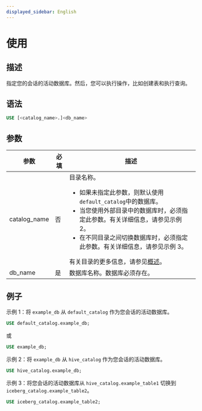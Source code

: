 ```yaml
---
displayed_sidebar: English
---
```


# 使用

## 描述

指定您的会话的活动数据库。然后，您可以执行操作，比如创建表和执行查询。

## 语法

```SQL
USE [<catalog_name>.]<db_name>
```

## 参数

| **参数** | **必填** | **描述**                                              |
| ------------- | ------------ | ------------------------------------------------------------ |
| catalog_name  | 否           | 目录名称。<ul><li>如果未指定此参数，则默认使用`default_catalog`中的数据库。</li><li>当您使用外部目录中的数据库时，必须指定此参数。有关详细信息，请参见示例 2。</li><li>在不同目录之间切换数据库时，必须指定此参数。有关详细信息，请参见示例 3。</li></ul>有关目录的更多信息，请参见[概述](../../../data_source/catalog/catalog_overview.md)。 |
| db_name       | 是          | 数据库名称。数据库必须存在。                  |

## 例子

示例 1：将 `example_db` 从 `default_catalog` 作为您会话的活动数据库。

```SQL
USE default_catalog.example_db;
```

或

```SQL
USE example_db;
```

示例 2：将 `example_db` 从 `hive_catalog` 作为您会话的活动数据库。

```SQL
USE hive_catalog.example_db;
```

示例 3：将您会话的活动数据库从 `hive_catalog.example_table1` 切换到 `iceberg_catalog.example_table2`。

```SQL
USE iceberg_catalog.example_table2;